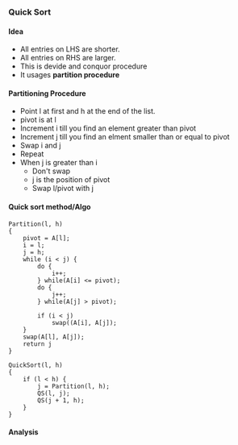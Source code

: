 ### Quick Sort 

#### Idea
- All entries on LHS are shorter.
- All entries on RHS are larger.
- This is devide and conquor procedure
- It usages **partition procedure**

#### Partitioning Procedure
- Point l at first and h at the end of the list.
- pivot is at l
- Increment i till you find an element greater than pivot
- Increment j till you find an elment smaller than or equal to pivot
- Swap i and j
- Repeat
- When j is greater than i
  - Don't swap
  - j is the position of pivot
  - Swap l/pivot with j

#### Quick sort method/Algo
```
Partition(l, h)
{
    pivot = A[l];
    i = l;
    j = h;
    while (i < j) {
        do {
            i++;
        } while(A[i] <= pivot);
        do {
            j++;
        } while(A[j] > pivot);

        if (i < j)
            swap((A[i], A[j]);
    }
    swap(A[l], A[j]);
    return j
}

QuickSort(l, h)
{
    if (l < h) {
        j = Partition(l, h);
        QS(l, j);
        QS(j + 1, h);
    }
}
```

#### Analysis


